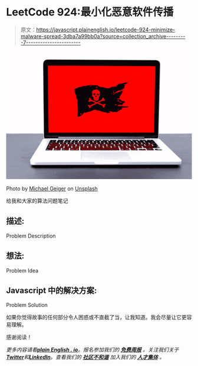 # LeetCode 924:最小化恶意软件传播

> 原文：<https://javascript.plainenglish.io/leetcode-924-minimize-malware-spread-3dba7a99bb0a?source=collection_archive---------7----------------------->

![](img/254bb577ada9c504f9efa0e0ad376e0b.png)

Photo by [Michael Geiger](https://unsplash.com/@jackson_893?utm_source=medium&utm_medium=referral) on [Unsplash](https://unsplash.com?utm_source=medium&utm_medium=referral)

给我和大家的算法问题笔记

## 描述:

Problem Description

## 想法:

Problem Idea

## Javascript 中的解决方案:

Problem Solution

如果你觉得故事的任何部分令人困惑或不直截了当，让我知道。我会尽量让它更容易理解。

感谢阅读！

*更多内容请看*[***plain English . io***](https://plainenglish.io/)*。报名参加我们的* [***免费周报***](http://newsletter.plainenglish.io/) *。关注我们关于*[***Twitter***](https://twitter.com/inPlainEngHQ)*和*[***LinkedIn***](https://www.linkedin.com/company/inplainenglish/)*。查看我们的* [***社区不和谐***](https://discord.gg/GtDtUAvyhW) *加入我们的* [***人才集体***](https://inplainenglish.pallet.com/talent/welcome) *。*
